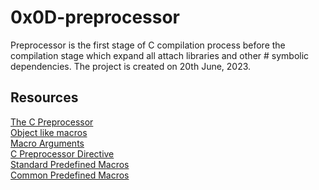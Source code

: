 # 0x0D-preprocessor
Preprocessor is the first stage of C compilation process before the compilation stage which expand all attach libraries and other # symbolic dependencies. The project is created on 20th June, 2023. <br>
## Resources
[The C Preprocessor](https://www.cprogramming.com/tutorial/cpreprocessor.html)<br>
[Object like macros](https://gcc.gnu.org/onlinedocs/gcc-5.1.0/cpp/Object-like-Macros.html#Object-like-Macros)<br>
[Macro Arguments](https://gcc.gnu.org/onlinedocs/gcc-5.1.0/cpp/Macro-Arguments.html#Macro-Arguments)<br>
[C Preprocessor Directive](https://www.youtube.com/watch?v=X6HiYbY3Uak)<br>
[Standard Predefined Macros](https://gcc.gnu.org/onlinedocs/gcc-5.1.0/cpp/Standard-Predefined-Macros.html#Standard-Predefined-Macros)<br>
[Common Predefined Macros](https://gcc.gnu.org/onlinedocs/gcc-5.1.0/cpp/Common-Predefined-Macros.html#Common-Predefined-Macros)<br>
